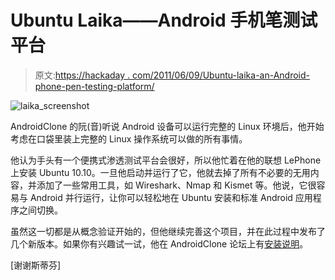 # Ubuntu Laika——Android 手机笔测试平台

> 原文:[https://hackaday . com/2011/06/09/Ubuntu-laika-an-Android-phone-pen-testing-platform/](https://hackaday.com/2011/06/09/ubuntu-laika-an-android-phone-pen-testing-platform/)

![laika_screenshot](../Images/373bdf6f0cebdfe118f1ffb8f36c0ab7.png "laika_screenshot")

AndroidClone 的阮(音)听说 Android 设备可以运行完整的 Linux 环境后，他开始考虑在口袋里装上完整的 Linux 操作系统可以做的所有事情。

他认为手头有一个便携式渗透测试平台会很好，所以他忙着在他的联想 LePhone 上安装 Ubuntu 10.10。一旦他启动并运行了它，他就去掉了所有不必要的无用内容，并添加了一些常用工具，如 Wireshark、Nmap 和 Kismet 等。他说，它很容易与 Android 并行运行，让你可以轻松地在 Ubuntu 安装和标准 Android 应用程序之间切换。

虽然这一切都是从概念验证开始的，但他继续完善这个项目，并在此过程中发布了几个新版本。如果你有兴趣试一试，他在 AndroidClone 论坛上有[安装说明](http://androidclone.com/forums/showthread.php?tid=23)。

[谢谢斯蒂芬]